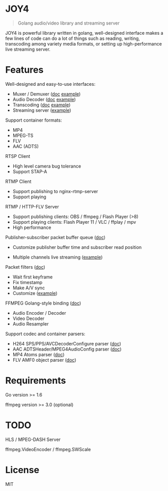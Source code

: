 # JOY4

> Golang audio/video library and streaming server

JOY4 is powerful library written in golang, well-designed interface makes a few lines of code can do a lot of things such as reading, writing, transcoding among variety media formats, or setting up high-performance live streaming server.

# Features 

Well-designed and easy-to-use interfaces:

- Muxer / Demuxer ([doc](https://godoc.org/github.com/laice/joy4/av#Demuxer) [example](https://github.com/laice/joy4/blob/master/examples/open_probe_file/main.go))
- Audio Decoder ([doc](https://godoc.org/github.com/laice/joy4/av#AudioDecoder) [example](https://github.com/laice/joy4/blob/master/examples/audio_decode/main.go))
- Transcoding ([doc](https://godoc.org/github.com/laice/joy4/av/transcode) [example](https://github.com/laice/joy4/blob/master/examples/transcode/main.go))
- Streaming server ([example](https://github.com/laice/joy4/blob/master/examples/http_flv_and_rtmp_server/main.go))

Support container formats:

- MP4
- MPEG-TS
- FLV
- AAC (ADTS)

RTSP Client
- High level camera bug tolerance
- Support STAP-A

RTMP Client
- Support publishing to nginx-rtmp-server
- Support playing

RTMP / HTTP-FLV Server 
- Support publishing clients: OBS / ffmpeg / Flash Player (>8)
- Support playing clients: Flash Player 11 / VLC / ffplay / mpv
- High performance


Publisher-subscriber packet buffer queue ([doc](https://godoc.org/github.com/laice/joy4/av/pubsub))

- Customize publisher buffer time and subscriber read position


- Multiple channels live streaming ([example](https://github.com/laice/joy4/blob/master/examples/rtmp_server_channels/main.go))

Packet filters ([doc](https://godoc.org/github.com/laice/joy4/av/pktque))

- Wait first keyframe
- Fix timestamp
- Make A/V sync
- Customize ([example](https://github.com/laice/joy4/blob/master/examples/rtmp_server_channels/main.go#L19))

FFMPEG Golang-style binding ([doc](https://godoc.org/github.com/laice/joy4/cgo/ffmpeg))
- Audio Encoder / Decoder
- Video Decoder
- Audio Resampler

Support codec and container parsers:

- H264 SPS/PPS/AVCDecoderConfigure parser ([doc](https://godoc.org/github.com/laice/joy4/codec/h264parser))
- AAC ADTSHeader/MPEG4AudioConfig parser ([doc](https://godoc.org/github.com/laice/joy4/codec/aacparser))
- MP4 Atoms parser ([doc](https://godoc.org/github.com/laice/joy4/format/mp4/mp4io))
- FLV AMF0 object parser ([doc](https://godoc.org/github.com/laice/joy4/format/flv/flvio))

# Requirements

Go version >= 1.6

ffmpeg version >= 3.0 (optional)

# TODO

HLS / MPEG-DASH Server

ffmpeg.VideoEncoder / ffmpeg.SWScale

# License

MIT
